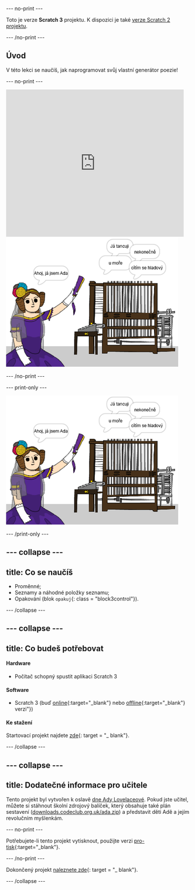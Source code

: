 \--- no-print \---

Toto je verze **Scratch 3** projektu. K dispozici je také [verze Scratch 2 projektu](https://projects.raspberrypi.org/en/projects/poetry-generator-scratch2).

\--- /no-print \---

## Úvod

V této lekci se naučíš, jak naprogramovat svůj vlastní generátor poezie!

\--- no-print \---

<div class="scratch-preview">
  <iframe allowtransparency="true" width="485" height="402" src="https://scratch.mit.edu/projects/embed/77844926/?autostart=false" frameborder="0" scrolling="no"></iframe>
  <img src="images/poetry-final.png">
</div>

\--- /no-print \---

\--- print-only \---

![snímek obrazovky ze hry](images/poetry-final.png)

\--- /print-only \---

## \--- collapse \---

## title: Co se naučíš

+ Proměnné;
+ Seznamy a náhodné položky seznamu;
+ Opakování (blok `opakuj`{: class = "block3control"}).

\--- /collapse \---

## \--- collapse \---

## title: Co budeš potřebovat

#### Hardware

+ Počítač schopný spustit aplikaci Scratch 3

#### Software

+ Scratch 3 (buď [online](http://rpf.io/scratchon){:target="_blank"} nebo [offline](http://rpf.io/scratchoff){:target="_blank"} verzi"})

#### Ke stažení

Startovací projekt najdete [zde](http://rpf.io/p/en/poetry-generator-go){: target = "_ blank"}.

\--- /collapse \---

## \--- collapse \---

## title: Dodatečné informace pro učitele

Tento projekt byl vytvořen k oslavě [dne Ady Lovelaceové](https://findingada.com). Pokud jste učitel, můžete si stáhnout školní zdrojový balíček, který obsahuje také plán sestavení ([downloads.codeclub.org.uk/ada.zip](http://downloads.codeclub.org.uk/ada.zip)) a představit děti Adě a jejím revolučním myšlenkám.

\--- no-print \---

Potřebujete-li tento projekt vytisknout, použijte verzi [pro-tisk](https://projects.raspberrypi.org/en/projects/poetry-generator/print){:target="_blank"}.

\--- /no-print \---

Dokončený projekt [naleznete zde](http://rpf.io/p/en/poetry-generator-get){: target = "_ blank"}.

\--- /collapse \---